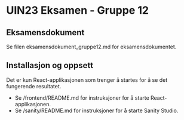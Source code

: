 # UIN23 Eksamen - Gruppe 12
## Eksamensdokument
Se filen eksamensdokument_gruppe12.md for eksamensdokumentet.

## Installasjon og oppsett
Det er kun React-applikasjonen som trenger å startes for å se det fungerende resultatet.

* Se /frontend/README.md for instruksjoner for å starte React-applikasjonen.
* Se /sanity/README.md for instruksjoner for å starte Sanity Studio.
